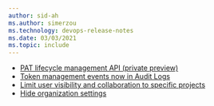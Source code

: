 ```yaml
---
author: sid-ah
ms.author: simerzou
ms.technology: devops-release-notes
ms.date: 03/03/2021
ms.topic: include
---
```


- [PAT lifecycle management API (private preview)](#pat-lifecycle-management-api-private-preview)
- [Token management events now in Audit Logs](#token-management-events-now-in-audit-logs)
- [Limit user visibility and collaboration to specific projects](#limit-user-visibility-and-collaboration-to-specific-projects)
- [Hide organization settings](#hidden-organization-settings)
